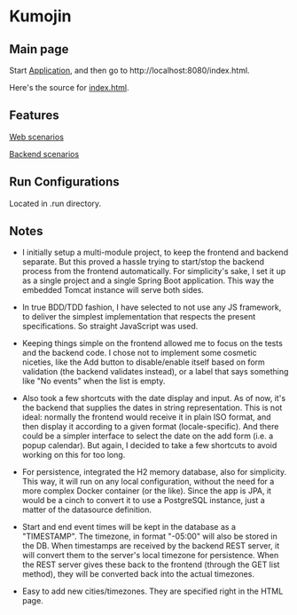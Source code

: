 # Kumojin

## Main page

Start [Application](src/main/java/quebec/virtualite/kumojin/Application.java), and then go
to http://localhost:8080/index.html.

Here's the source for [index.html](src/main/resources/static/index.html).

## Features

[Web scenarios](src/features/frontend/web.feature)

[Backend scenarios](src/features/backend/backend.feature)

## Run Configurations

Located in .run directory.

## Notes

* I initially setup a multi-module project, to keep the frontend and backend separate. But this proved a hassle trying
  to start/stop the backend process from the frontend automatically. For simplicity's sake, I set it up as a single
  project and a single Spring Boot application. This way the embedded Tomcat instance will serve both sides.

* In true BDD/TDD fashion, I have selected to not use any JS framework, to deliver the simplest implementation that
  respects the present specifications. So straight
  JavaScript was used.

* Keeping things simple on the frontend allowed me to focus on the tests and the backend code. I chose not to implement
  some cosmetic niceties, like the Add button to disable/enable itself based on form validation (the backend validates
  instead), or a label that says something like "No events" when the list is empty.

* Also took a few shortcuts with the date display and input. As of now, it's the backend that supplies the dates in
  string representation. This is not ideal: normally the frontend would receive it in plain ISO format, and then display
  it according to a given format (locale-specific). And there could be a simpler interface to select the date on the add
  form (i.e. a popup calendar). But again, I decided to take a few shortcuts to avoid working on this for too long.

* For persistence, integrated the H2 memory database, also for simplicity. This way, it will run on any local
  configuration, without the need for a more complex Docker container (or the like). Since the app is JPA, it would be a
  cinch to convert it to use a PostgreSQL instance, just a matter of the datasource definition.

* Start and end event times will be kept in the database as a "TIMESTAMP". The timezone, in format "-05:00" will also be
  stored in the DB. When timestamps are received by the backend REST server, it will convert them to the server's
  local timezone for persistence. When the REST server gives these back to the frontend (through the GET list method),
  they will be converted back into the actual timezones.

* Easy to add new cities/timezones. They are specified right in the HTML page.